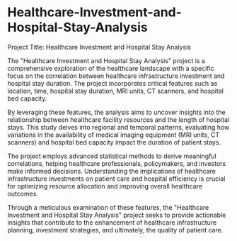 # Healthcare-Investment-and-Hospital-Stay-Analysis

Project Title: Healthcare Investment and Hospital Stay Analysis

The "Healthcare Investment and Hospital Stay Analysis" project is a comprehensive exploration of the healthcare landscape with a specific focus on the correlation between healthcare infrastructure investment and hospital stay duration. The project incorporates critical features such as location, time, hospital stay duration, MRI units, CT scanners, and hospital bed capacity.

By leveraging these features, the analysis aims to uncover insights into the relationship between healthcare facility resources and the length of hospital stays. This study delves into regional and temporal patterns, evaluating how variations in the availability of medical imaging equipment (MRI units, CT scanners) and hospital bed capacity impact the duration of patient stays.

The project employs advanced statistical methods to derive meaningful correlations, helping healthcare professionals, policymakers, and investors make informed decisions. Understanding the implications of healthcare infrastructure investments on patient care and hospital efficiency is crucial for optimizing resource allocation and improving overall healthcare outcomes.

Through a meticulous examination of these features, the "Healthcare Investment and Hospital Stay Analysis" project seeks to provide actionable insights that contribute to the enhancement of healthcare infrastructure planning, investment strategies, and ultimately, the quality of patient care.
